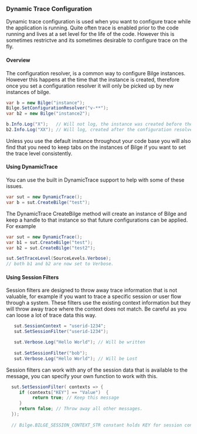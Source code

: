 ### Dynamic Trace Configuration

Dynamic trace configuration is used when you want to configure trace while the application is running.  Quite often trace is enabled prior to the code running and lives at a set level for the life of the code.  However this is sometimes restrictve and its sometimes desirable to configure trace on the fly.

#### Overview

The configuration resolver, is a common way to configure Bilge instances.  However this happens at the time that the instance is created, therefore once you set a configuration resolver it will only be picked up by new instances of bilge.

```csharp
var b = new Bilge("instance");
Bilge.SetConfigurationResolver("v-**");
var b2 = new Bilge("instance2");

b.Info.Log("X");   // Will not log, the instance was created before the resolver was set.
b2.Info.Log("XX"); // Will log, created after the configuration resolver was set.
```


Unless you use the default instance throughout your code base you will also find that you need to keep tabs on the instances of Bilge if you want to set the trace level consistently.  

#### Using DynamicTrace

You can use the built in DynamicTrace support to help with some of these issues.

```csharp
var sut = new DynamicTrace();
var b = sut.CreateBilge("test");
```

The DynamicTrace CreateBilge method will create an instance of Bilge and keep a handle to that instance so that future configurations can be applied.  For example

```csharp
var sut = new DynamicTrace();
var b1 = sut.CreateBilge("test");
var b2 = sut.CreateBilge("test2");

sut.SetTraceLevel(SourceLevels.Verbose);
// both b1 and b2 are now set to Verbose.
```


#### Using Session Filters

Session filters are designed to throw away trace information that is not valuable, for example if you want to trace a specific session or user flow through a system.  These filters use the existing context information but they will throw away trace where the context does not match. Be careful as you can loose a lot of trace data this way.

```csharp
   sut.SessionContext = "userid-1234";
   sut.SetSessionFilter("userid-1234");

   sut.Verbose.Log("Hello World"); // Will be written
   
   sut.SetSessionFilter("bob");
   sut.Verbose.Log("Hello World"); // Will be Lost
```

Session filters can work with any of the session data that is available to the message, you can specify your own function to work with this.

```csharp
  sut.SetSessionFilter( contexts => {
     if (contexts["KEY"] == "Value")  {
          return true; // Keep this message
     }
     return false; // Throw away all other messages.
  });
  
  // Bilge.BILGE_SESSION_CONTEXT_STR constant holds KEY for session context.
```





